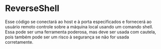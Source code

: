 # ReverseShell
Esse código se conectará ao host e à porta especificados e fornecerá ao usuário remoto controle sobre a máquina local usando um comando shell. Essa pode ser uma ferramenta poderosa, mas deve ser usada com cautela, pois também pode ser um risco à segurança se não for usada corretamente.
